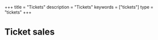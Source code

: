 +++
title = "Tickets"
description = "Tickets"
keywords = ["tickets"]
type = "tickets"
+++

# Ticket sales

